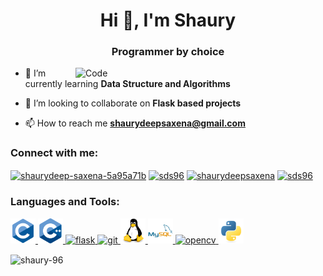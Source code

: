 <h1 align="center">Hi 👋, I'm Shaury</h1>
<h3 align="center">Programmer by choice</h3>

<img align="right" width="400" alt="Code" src="https://camo.githubusercontent.com/5ddf73ad3a205111cf8c686f687fc216c2946a75005718c8da5b837ad9de78c9/68747470733a2f2f7468756d62732e6766796361742e636f6d2f4576696c4e657874446576696c666973682d736d616c6c2e676966">


- 🌱 I’m currently learning **Data Structure and Algorithms**

- 👯 I’m looking to collaborate on **Flask based projects**

- 📫 How to reach me **shaurydeepsaxena@gmail.com**

<h3 align="left">Connect with me:</h3>
<p align="left">
<a href="https://linkedin.com/in/shaurydeep-saxena-5a95a71b/" target="blank"><img align="center" src="https://raw.githubusercontent.com/rahuldkjain/github-profile-readme-generator/master/src/images/icons/Social/linked-in-alt.svg" alt="shaurydeep-saxena-5a95a71b" height="30" width="40" /></a>
<a href="https://www.codechef.com/users/sds96" target="blank"><img align="center" src="https://cdn.jsdelivr.net/npm/simple-icons@3.1.0/icons/codechef.svg" alt="sds96" height="30" width="40" /></a>
<a href="https://www.hackerrank.com/shaurydeepsaxena" target="blank"><img align="center" src="https://raw.githubusercontent.com/rahuldkjain/github-profile-readme-generator/master/src/images/icons/Social/hackerrank.svg" alt="shaurydeepsaxena" height="30" width="40" /></a>
<a href="https://www.leetcode.com/sds96" target="blank"><img align="center" src="https://raw.githubusercontent.com/rahuldkjain/github-profile-readme-generator/master/src/images/icons/Social/leet-code.svg" alt="sds96" height="30" width="40" /></a>
</p>

<h3 align="left">Languages and Tools:</h3>
<p align="left"> <a href="https://www.cprogramming.com/" target="_blank" rel="noreferrer"> <img src="https://raw.githubusercontent.com/devicons/devicon/master/icons/c/c-original.svg" alt="c" width="40" height="40"/> </a> <a href="https://www.w3schools.com/cpp/" target="_blank" rel="noreferrer"> <img src="https://raw.githubusercontent.com/devicons/devicon/master/icons/cplusplus/cplusplus-original.svg" alt="cplusplus" width="40" height="40"/> </a> <a href="https://flask.palletsprojects.com/" target="_blank" rel="noreferrer"> <img src="https://www.vectorlogo.zone/logos/pocoo_flask/pocoo_flask-icon.svg" alt="flask" width="40" height="40"/> </a> <a href="https://git-scm.com/" target="_blank" rel="noreferrer"> <img src="https://www.vectorlogo.zone/logos/git-scm/git-scm-icon.svg" alt="git" width="40" height="40"/> </a> <a href="https://www.linux.org/" target="_blank" rel="noreferrer"> <img src="https://raw.githubusercontent.com/devicons/devicon/master/icons/linux/linux-original.svg" alt="linux" width="40" height="40"/> </a> <a href="https://www.mysql.com/" target="_blank" rel="noreferrer"> <img src="https://raw.githubusercontent.com/devicons/devicon/master/icons/mysql/mysql-original-wordmark.svg" alt="mysql" width="40" height="40"/> </a> <a href="https://opencv.org/" target="_blank" rel="noreferrer"> <img src="https://www.vectorlogo.zone/logos/opencv/opencv-icon.svg" alt="opencv" width="40" height="40"/> </a> <a href="https://www.python.org" target="_blank" rel="noreferrer"> <img src="https://raw.githubusercontent.com/devicons/devicon/master/icons/python/python-original.svg" alt="python" width="40" height="40"/> </a> </p>

<p><img align="center" src="https://github-readme-streak-stats.herokuapp.com/?user=shaury-96&" alt="shaury-96" /></p>


<!--
**shaury-96/shaury-96** is a ✨ _special_ ✨ repository because its `README.md` (this file) appears on your GitHub profile.

Here are some ideas to get you started:

- 🔭 I’m currently working on 
- 🌱 I’m currently learning Data Structure and Algorithms
- 👯 I’m looking to collaborate on Developer Projects
- 🤔 I’m looking for help with ...
- 💬 Ask me about ...
- 📫 How to reach me: shaurydeepsaxena@gmail.com
- 😄 Pronouns: 
- ⚡ Fun fact: ...
-->
